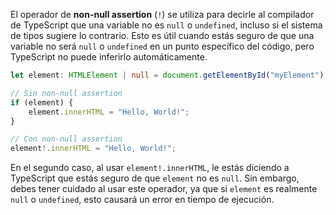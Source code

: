 El operador de **non-null assertion** (`!`) se utiliza para decirle al compilador de TypeScript que una variable no es `null` o `undefined`, incluso si el sistema de tipos sugiere lo contrario. Esto es útil cuando estás seguro de que una variable no será `null` o `undefined` en un punto específico del código, pero TypeScript no puede inferirlo automáticamente.

```ts
let element: HTMLElement | null = document.getElementById("myElement");

// Sin non-null assertion
if (element) {
    element.innerHTML = "Hello, World!";
}

// Con non-null assertion
element!.innerHTML = "Hello, World!";
```

En el segundo caso, al usar `element!.innerHTML`, le estás diciendo a TypeScript que estás seguro de que `element` no es `null`. Sin embargo, debes tener cuidado al usar este operador, ya que si `element` es realmente `null` o `undefined`, esto causará un error en tiempo de ejecución.

